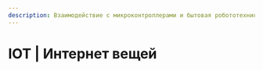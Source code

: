 ```yaml
---
description: Взаимодействие с микроконтроллерами и бытовая робототехника
---
```


# IOT \| Интернет вещей

